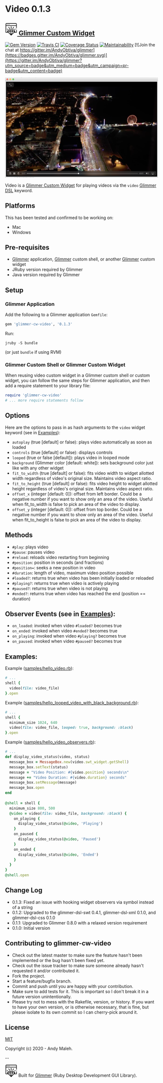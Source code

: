 # Video 0.1.3
## [<img src="https://raw.githubusercontent.com/AndyObtiva/glimmer/master/images/glimmer-logo-hi-res.png" height=40 /> Glimmer Custom Widget](https://github.com/AndyObtiva/glimmer#custom-widget-gem)
[![Gem Version](https://badge.fury.io/rb/glimmer-cw-video.svg)](http://badge.fury.io/rb/glimmer-cw-video)
[![Travis CI](https://travis-ci.com/AndyObtiva/glimmer-cw-video.svg?branch=master)](https://travis-ci.com/github/AndyObtiva/glimmer-cw-video)
[![Coverage Status](https://coveralls.io/repos/github/AndyObtiva/glimmer-cw-video/badge.svg?branch=master)](https://coveralls.io/github/AndyObtiva/glimmer-cw-video?branch=master)
[![Maintainability](https://api.codeclimate.com/v1/badges/b46ff4b09463b86aa7aa/maintainability)](https://codeclimate.com/github/AndyObtiva/glimmer-cw-video/maintainability)
[![Join the chat at https://gitter.im/AndyObtiva/glimmer](https://badges.gitter.im/AndyObtiva/glimmer.svg)](https://gitter.im/AndyObtiva/glimmer?utm_source=badge&utm_medium=badge&utm_campaign=pr-badge&utm_content=badge)

![Video Widget](images/glimmer-video-widget.png)

Video is a [Glimmer Custom Widget](https://github.com/AndyObtiva/glimmer#custom-widget-gem) for playing videos via the `video` [Glimmer DSL](https://github.com/AndyObtiva/glimmer#glimmer-dsl-syntax) keyword.

## Platforms

This has been tested and confirmed to be working on:
- Mac
- Windows

## Pre-requisites

- [Glimmer](https://github.com/AndyObtiva/glimmer) application, [Glimmer](https://github.com/AndyObtiva/glimmer) custom shell, or another [Glimmer](https://github.com/AndyObtiva/glimmer) custom widget
- JRuby version required by Glimmer
- Java version required by Glimmer

## Setup

### Glimmer Application

Add the following to a Glimmer application `Gemfile`:

```ruby
gem 'glimmer-cw-video', '0.1.3'
```

Run:

```
jruby -S bundle
```

(or just `bundle` if using RVM)

### Glimmer Custom Shell or Glimmer Custom Widget

When reusing video custom widget in a Glimmer custom shell or custom widget, you can follow the same steps for Glimmer application, and then add a require statement to your library file:

```ruby
require 'glimmer-cw-video'
# ... more require statements follow
```

## Options 

Here are the options to pass in as hash arguments to the `video` widget keyword (see in [Examples](#examples)):
- `autoplay` (true [default] or false): plays video automatically as soon as loaded
- `controls` (true [default] or false): displays controls
- `looped` (true or false [default]): plays video in looped mode
- `background` (Glimmer color [default: white]): sets background color just like with any other widget
- `fit_to_width` (true [default] or false): fits video width to widget allotted width regardless of video's original size. Maintains video aspect ratio.
- `fit_to_height` (true [default] or false): fits video height to widget allotted height regardless of video's original size. Maintains video aspect ratio.
- `offset_x` (integer [default: 0]): offset from left border. Could be a negative number if you want to show only an area of the video. Useful when fit_to_width is false to pick an area of the video to display.
- `offset_y` (integer [default: 0]): offset from top border. Could be a negative number if you want to show only an area of the video. Useful when fit_to_height is false to pick an area of the video to display.

## Methods

- `#play`: plays video
- `#pause`: pauses video
- `#reload`: reloads video restarting from beginning
- `#position`: position in seconds (and fractions)
- `#position=`: seeks a new position in video
- `#duration`: length of video, maximum video position possible
- `#loaded?`: returns true when video has been initially loaded or reloaded
- `#playing?`: returns true when video is actively playing
- `#paused?`: returns true when video is not playing
- `#ended?`: returns true when video has reached the end (position == duration)

## Observer Events (see in [Examples](#examples)):

- `on_loaded`: invoked when video `#loaded?` becomes true
- `on_ended`: invoked when video `#ended?` becomes true
- `on_playing`: invoked when video `#playing?` becomes true
- `on_paused`: invoked when video `#paused?` becomes true

## Examples:

Example ([samples/hello_video.rb](samples/video/hello_video.rb)):

```ruby
# ...
shell {
  video(file: video_file)
}.open
```

Example ([samples/hello_looped_video_with_black_background.rb](samples/video/hello_looped_video_with_black_background.rb)):

```ruby
# ...
shell {
  minimum_size 1024, 640
  video(file: video_file, looped: true, background: :black)
}.open
```

Example ([samples/hello_video_observers.rb](samples/video/hello_video_observers.rb)):

```ruby
# ...
def display_video_status(video, status)
  message_box = MessageBox.new(video.swt_widget.getShell)
  message_box.setText(status)
  message = "Video Position: #{video.position} seconds\n"
  message += "Video Duration: #{video.duration} seconds"
  message_box.setMessage(message)
  message_box.open
end

@shell = shell {
  minimum_size 800, 500
  @video = video(file: video_file, background: :black) {
    on_playing {
      display_video_status(@video, 'Playing')
    }
    on_paused {
      display_video_status(@video, 'Paused')
    }
    on_ended {
      display_video_status(@video, 'Ended')
    }
  }
}
@shell.open
```

## Change Log

- 0.1.3: Fixed an issue with hooking widget observers via symbol instead of a string
- 0.1.2: Upgraded to the glimmer-dsl-swt 0.4.1, glimmer-dsl-xml 0.1.0, and glimmer-dsl-css 0.1.0
- 0.1.1: Upgraded to Glimmer 0.8.0 with a relaxed version requirement
- 0.1.0: Initial version

## Contributing to glimmer-cw-video
 
- Check out the latest master to make sure the feature hasn't been implemented or the bug hasn't been fixed yet.
- Check out the issue tracker to make sure someone already hasn't requested it and/or contributed it.
- Fork the project.
- Start a feature/bugfix branch.
- Commit and push until you are happy with your contribution.
- Make sure to add tests for it. This is important so I don't break it in a future version unintentionally.
- Please try not to mess with the Rakefile, version, or history. If you want to have your own version, or is otherwise necessary, that is fine, but please isolate to its own commit so I can cherry-pick around it.

## License

[MIT](LICENSE.txt)

Copyright (c) 2020 - Andy Maleh.

--

[<img src="https://raw.githubusercontent.com/AndyObtiva/glimmer/master/images/glimmer-logo-hi-res.png" height=40 />](https://github.com/AndyObtiva/glimmer) Built for [Glimmer](https://github.com/AndyObtiva/glimmer) (Ruby Desktop Development GUI Library).
